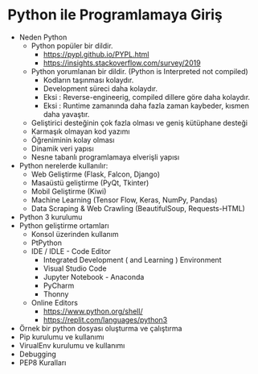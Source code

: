 # Python ile Programlamaya Giriş

- Neden Python
    - Python popüler bir dildir.
        - https://pypl.github.io/PYPL.html
        - https://insights.stackoverflow.com/survey/2019
    - Python yorumlanan bir dildir. (Python is Interpreted not compiled)
        - Kodların taşınması kolaydır.
        - Development süreci daha kolaydır.
        - Eksi : Reverse-engineerig, compiled dillere göre daha kolaydır.
        - Eksi : Runtime zamanında daha fazla zaman kaybeder, kısmen daha yavaştır.
    - Geliştirici desteğinin çok fazla olması ve geniş kütüphane desteği
    - Karmaşık olmayan kod yazımı
    - Öğreniminin kolay olması
    - Dinamik veri yapısı
    - Nesne tabanlı programlamaya elverişli yapısı
- Python nerelerde kullanılır:
    - Web Geliştirme (Flask, Falcon, Django)
    - Masaüstü geliştirme (PyQt, Tkinter)
    - Mobil Geliştirme (Kiwi)
    - Machine Learning (Tensor Flow, Keras, NumPy, Pandas)
    - Data Scraping & Web Crawling (BeautifulSoup, Requests-HTML)
- Python 3 kurulumu
- Python geliştirme ortamları
    - Konsol üzerinden kullanım
    - PtPython
    - IDE / IDLE - Code Editor
      - Integrated Development ( and Learning ) Environment
      - Visual Studio Code
      - Jupyter Notebook - Anaconda
      - PyCharm
      - Thonny
    - Online Editors
      - https://www.python.org/shell/
      - https://replit.com/languages/python3
- Örnek bir python dosyası oluşturma ve çalıştırma
- Pip kurulumu ve kullanımı
- VirualEnv kurulumu ve kullanımı
- Debugging
- PEP8 Kuralları 